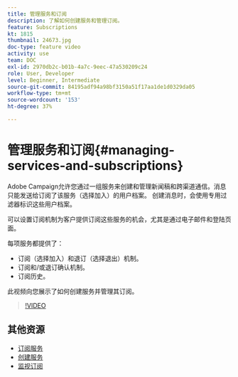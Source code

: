 ```yaml
---
title: 管理服务和订阅
description: 了解如何创建服务和管理订阅。
feature: Subscriptions
kt: 1815
thumbnail: 24673.jpg
doc-type: feature video
activity: use
team: DOC
exl-id: 2970db2c-b01b-4a7c-9eec-47a530209c24
role: User, Developer
level: Beginner, Intermediate
source-git-commit: 84195adf94a98bf3150a51f17aa1de1d0329da05
workflow-type: tm+mt
source-wordcount: '153'
ht-degree: 37%

---
```


# 管理服务和订阅{#managing-services-and-subscriptions}

Adobe Campaign允许您通过一组服务来创建和管理新闻稿和跨渠道通信。消息只能发送给订阅了该服务（选择加入）的用户档案。 创建消息时，会使用专用过滤器标识这些用户档案。

可以设置订阅机制为客户提供订阅这些服务的机会，尤其是通过电子邮件和登陆页面。

每项服务都提供了：

* 订阅（选择加入）和退订（选择退出）机制。
* 订阅和/或退订确认机制。
* 订阅历史。

此视频向您展示了如何创建服务并管理其订阅。

>[!VIDEO](https://video.tv.adobe.com/v/24673?quality=12)

## 其他资源

* [订阅服务](https://experienceleague.adobe.com/docs/campaign-standard/using/managing-processes-and-data/data-management-activities/subscription-services.html?lang=en)
* [创建服务](https://experienceleague.adobe.com/docs/campaign-standard/using/profiles-and-audiences/managing-subscriptions/creating-a-service.html?lang=en)
* [监视订阅](https://experienceleague.adobe.com/docs/campaign-standard/using/profiles-and-audiences/managing-subscriptions/monitoring-subscriptions.html?lang=en)
